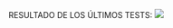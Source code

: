 RESULTADO DE LOS ÚLTIMOS TESTS:
<img src="https://img.shields.io/badge/tested%20with-Cypress-04C38E.svg" />
